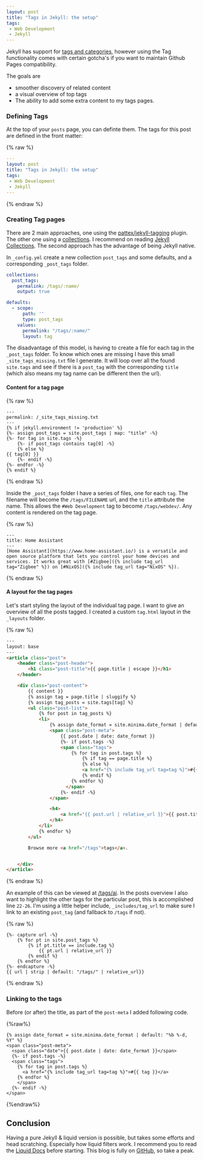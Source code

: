 ```yaml
---
layout: post
title: "Tags in Jekyll: the setup"
tags: 
 - Web Development
 - Jekyll
---
```


Jekyll has support for [tags and categories](https://jekyllrb.com/docs/posts/#tags-and-categories), however using the Tag functionality comes with certain gotcha's if you want to maintain Github Pages compatibility. 

The goals are

- smoother discovery of related content
- a visual overview of top tags
- The ability to add some extra content to my tags pages.


### Defining Tags

At the top of your `posts` page, you can definte them. The tags for this post are defined in the front matter:

{% raw %}
```yaml
---
layout: post
title: "Tags in Jekyll: the setup"
tags: 
 - Web Development
 - Jekyll
---

```
{% endraw %}

### Creating Tag pages

There are 2 main approaches, one using the [pattex/jekyll-tagging](https://github.com/pattex/jekyll-tagging) plugin. The other one using a [collections](https://www.siteleaf.com/blog/tag-pages-in-jekyll-and-siteleaf/#the-collection-approach). I recommend on reading [Jekyll Collections](https://ben.balter.com/2015/02/20/jekyll-collections/). The second approach has the advantage of being Jekyll native. 

In `_config.yml` create a new collection `post_tags` and some defaults, and a corresponding `_post_tags` folder. 

```yaml
collections:
  post_tags:
    permalink: /tags/:name/
    output: true

defaults:
  - scope:
      path: ''
      type: post_tags
    values:
      permalink: "/tags/:name/"
      layout: tag
```

The disadvantage of this model, is having to create a file for each tag in the `_post_tags` folder. To know which ones are missing I have this small `_site_tags_missing.txt` file I generate. It will loop over all the found `site.tags` and see if there is a `post_tag` with the corresponding `title` (which also means my tag name can be different then the url).

#### Content for a tag page

{% raw %}
```liquid
---
permalink: /_site_tags_missing.txt
---
{% if jekyll.environment != 'production' %}
{%- assign post_tags = site.post_tags | map: "title" -%}
{%- for tag in site.tags -%}
    {%- if post_tags contains tag[0] -%}
    {% else %}
{{ tag[0] }}
    {%- endif -%}
{%- endfor -%}
{% endif %}    
```
{% endraw %}

Inside the `_post_tags` folder I have a series of files, one for each `tag`. The filename will become the `/tags/FILENAME` url, and the `title` attribute the name. This allows the `#Web Development` tag to become `/tags/webdev/`. Any content is rendered on the tag page. 

{% raw %}
```liquid
---
title: Home Assistant
---
[Home Assistant](https://www.home-assistant.io/) is a versatile and open source platform that lets you control your home devices and services. It works great with [#Zigbee]({% include tag_url tag="Zigbee" %}) on [#NixOS]({% include tag_url tag="NixOS" %}).
```
{% endraw %}

#### A layout for the tag pages

Let's start styling the layout of the individual tag page. I want to give an overview of all the posts tagged.  I created a custom `tag.html` layout in the `_layouts` folder.

{% raw %}
```html
---
layout: base
---
<article class="post">
    <header class="post-header">
        <h1 class="post-title">{{ page.title | escape }}</h1>
    </header>

    <div class="post-content">
        {{ content }}
        {% assign tag = page.title | sluggify %}
        {% assign tag_posts = site.tags[tag] %}
        <ul class="post-list">
            {% for post in tag_posts %}
            <li>
                {% assign date_format = site.minima.date_format | default: "%b %-d, %Y" %}
                <span class="post-meta">
                    {{ post.date | date: date_format }}
                    {%- if post.tags -%}
                    <span class="tags">
                        {% for tag in post.tags %}            
                            {% if tag == page.title %}
                            {% else %}
                            <a href="{% include tag_url tag=tag %}">#{{ tag }}</a> 
                            {% endif %}
                        {% endfor %}
                      </span>
                    {%- endif -%}
                </span>

                <h4>
                    <a href="{{ post.url | relative_url }}">{{ post.title | escape }}</a>
                </h4>
            </li>
            {% endfor %}
        </ul>

        Browse more <a href="/tags">tags</a>.


    </div>
</article>
```
{% endraw %}

An example of this can be viewed at [/tags/ai](/tags/ai). In the posts overview I also want to highlight the other tags for the particular post, this is accomplished line `22-26`. I'm using a little helper include, `_includes/tag_url` to make sure I link to an existing `post_tag` (and fallback to `/tags` if not).

{% raw %}
```liquid
{%- capture url -%}
    {% for pt in site.post_tags %}
        {% if pt.title == include.tag %}
            {{ pt.url | relative_url }}
        {% endif %}
    {% endfor %}
{%- endcapture -%}
{{ url | strip | default: "/tags/" | relative_url}}
```
{% endraw %}

### Linking to the tags

Before (or after) the title, as part of the `post-meta` I added following code.

{%raw%}
```liquid
{% assign date_format = site.minima.date_format | default: "%b %-d, %Y" %}
<span class="post-meta">
  <span class="date">{{ post.date | date: date_format }}</span>
  {%- if post.tags -%}
  <span class="tags">
    {% for tag in post.tags %}            
      <a href="{% include tag_url tag=tag %}">#{{ tag }}</a>
    {% endfor %}
    </span>
  {%- endif -%}
</span>
```
{%endraw%}

## Conclusion

Having a pure Jekyll & liquid version is possible, but takes some efforts and head scratching. Especially how liquid filters work. I recommend you to read the [Liquid Docs](https://shopify.github.io/liquid/) before starting. This blog is fully on [GitHub](https://github.com/nathan-gs/nathan-gs.github.com), so take a peak. 